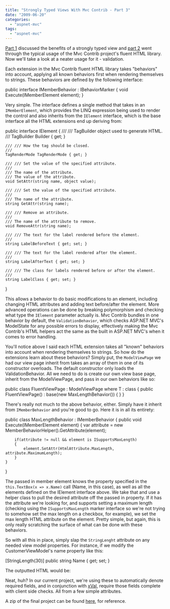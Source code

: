 ```yaml
---
title: "Strongly Typed Views With Mvc Contrib - Part 3"
date: "2009-06-20"
categories: 
  - "aspnet-mvc"
tags: 
  - "aspnet-mvc"
---
```


[Part 1](http://darrell.mozingo.net/2009/04/30/strongly-typed-views-with-mvc-contrib-part-1/) discussed the benefits of a strongly typed view and [part 2](http://darrell.mozingo.net/2009/05/23/strongly-typed-views-with-mvc-contrib-part-2/) went through the typical usage of the Mvc Contrib project's fluent HTML library. Now we'll take a look at a neater usage for it - validation.

Each extension in the Mvc Contrib fluent HTML library takes "behaviors" into account, applying all known behaviors first when rendering themselves to strings. These behaviors are defined by the following interface:

public interface IMemberBehavior : IBehaviorMarker
{
	void Execute(IMemberElement element);
}

Very simple. The interface defines a single method that takes in an `IMemberElement`, which provides the LINQ expression being used to render the control and also inherits from the `IElement` interface, which is the base interface all the HTML extensions end up deriving from:

public interface IElement
{
	/// /// TagBuilder object used to generate HTML.
	/// 
	TagBuilder Builder { get; }

	/// /// How the tag should be closed.
	/// 
	TagRenderMode TagRenderMode { get; }

	/// /// Set the value of the specified attribute.
	/// 
	/// The name of the attribute.
	/// The value of the attribute.
	void SetAttr(string name, object value);

	/// /// Set the value of the specified attribute.
	/// 
	/// The name of the attribute.
	string GetAttr(string name);

	/// /// Remove an attribute.
	/// 
	/// The name of the attribute to remove.
	void RemoveAttr(string name);
	
	/// /// The text for the label rendered before the element.
	/// 
	string LabelBeforeText { get; set; }

	/// /// The text for the label rendered after the element.
	/// 
	string LabelAfterText { get; set; }

	/// /// The class for labels rendered before or after the element.
	/// 
	string LabelClass { get; set; }
}

This allows a behavior to do basic modifications to an element, including changing HTML attributes and adding text before/after the element. More advanced operations can be done by breaking polymorphism and checking what type the `IElement` parameter actually is. Mvc Contrib bundles in one behavior by default, the `ValidationBehavior`, which checks ASP.NET MVC's ModelState for any possible errors to display, effectively making the Mvc Contrib's HTML helpers act the same as the built in ASP.NET MVC's when it comes to error handling.

You'll notice above I said each HTML extension takes all "known" behaviors into account when rendering themselves to strings. So how do the extensions learn about these behaviors? Simply put, the `ModelViewPage` we had our view page inherit from takes an array of them in one of its constructor overloads. The default constructor only loads the ValidationBehavior. All we need to do is create our own view base page, inherit from the ModelViewPage, and pass in our own behaviors like so:

public class FluentViewPage : ModelViewPage where T : class
{
	public FluentViewPage()
		: base(new MaxLengthBehavior())
	{
	}
} 

There's really not much to the above behavior, either. Simply have it inherit from `IMemberBehavior` and you're good to go. Here it is in all its entirety:

public class MaxLengthBehavior : IMemberBehavior
{
	public void Execute(IMemberElement element)
	{
		var attribute = new MemberBehaviorHelper().GetAttribute(element);

		if(attribute != null && element is ISupportsMaxLength)
		{
			element.SetAttr(HtmlAttribute.MaxLength, attribute.MaximumLength);
		}
	}
} 

The passed in member element knows the property specified in the `this.TextBox(x => x.Name)` call (Name, in this case), as well as all the elements defined on the IElement interface above. We take that and use a helper class to pull the desired attribute off the passed in property. If it has the attribute we're looking for, and supports setting a maximum length (checking using the `ISupportsMaxLength` marker interface so we're not trying to somehow set the max length on a checkbox, for example), we set the max length HTML attribute on the element. Pretty simple, but again, this is only really scratching the surface of what can be done with these behaviors.

So with all this in place, simply slap the `StringLenght` attribute on any needed view model properties. For instance, if we modify the CustomerViewModel's name property like this:

\[StringLength(30)\]
public string Name { get; set; }

The outputted HTML would be:

Neat, huh? In our current project, we're using these to automatically denote required fields, and in conjunction with [xVal](http://www.codeplex.com/xval), require those fields complete with client side checks. All from a few simple attributes.

A zip of the final project can be found [here](http://darrell.mozingo.net/wp-content/uploads/2009/06/MvcContribFluentHtml.zip), for reference.
